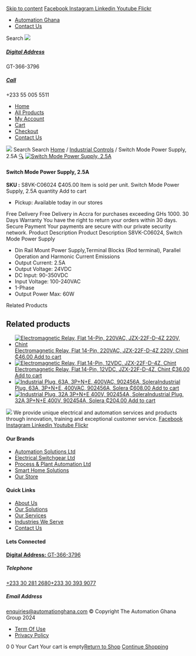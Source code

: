 [Skip to content](https://store.automationghana.com/product/switch-mode-power-supply-s8vk-c06024-omron/#content)
[ Facebook ](https://www.facebook.com/automationgh/) [ Instagram ](https://www.instagram.com/automationgh/) [ Linkedin ](https://www.linkedin.com/company/the-automation-ghana-limited/) [ Youtube ](https://www.youtube.com/channel/UCurrRDUSm5oIW39VXjn1u0w) [ Flickr ](https://www.flickr.com/photos/181794037@N07/)
  * [ Automation Ghana ](https://automationghana.com)
  * [ Contact Us ](https://store.automationghana.com/contact/)


Search
[ ![](https://store.automationghana.com/wp-content/uploads/2024/04/Website-TAGG-Logo-BLUE.png) ](https://store.automationghana.com/)
[ ](https://maps.app.goo.gl/m4xeaagWCNbLk4jM6)
#####  [ Digital Address ](https://maps.app.goo.gl/m4xeaagWCNbLk4jM6)
GT-366-3796 
[ ](tel:+233550055511)
#####  [ Call ](tel:+233550055511)
+233 55 005 5511 
  * [Home](https://store.automationghana.com/)
  * [All Products](https://store.automationghana.com/shop/)
  * [My Account](https://store.automationghana.com/my-account/)
  * [Cart](https://store.automationghana.com/cart/)
  * [Checkout](https://store.automationghana.com/checkout/)
  * [Contact Us](https://store.automationghana.com/contact/)


[![](https://store.automationghana.com/wp-content/uploads/2024/04/AutomationGhana_logo_white.png)](https://store.automationghana.com)
Search
Search
[Home](https://store.automationghana.com) / [Industrial Controls](https://store.automationghana.com/product-category/industrial-controls/) / Switch Mode Power Supply, 2.5A
[🔍](https://store.automationghana.com/product/switch-mode-power-supply-s8vk-c06024-omron/)
[![Switch Mode Power Supply, 2.5A](https://store.automationghana.com/wp-content/uploads/2020/04/Omron-S8VK-C06024.jpg)](https://store.automationghana.com/wp-content/uploads/2020/04/Omron-S8VK-C06024.jpg)
####  Switch Mode Power Supply, 2.5A 
**SKU :** S8VK-C06024 
₵405.00
Item is sold per unit.
Switch Mode Power Supply, 2.5A quantity
Add to cart
  * Pickup: Available today in our stores


Free Delivery 
Free Delivery in Accra for purchases exceeding GHs 1000. 
30 Days Warranty 
You have the right to return your orders within 30 days. 
Secure Payment 
Your payments are secure with our private security network. 
Product Description
Product Description
S8VK-C06024, Switch Mode Power Supply 
  * Din Rail Mount Power Supply,Terminal Blocks (Rod terminal), Parallel Operation and Harmonic Current Emissions
  * Output Current: 2.5A
  * Output Voltage: 24VDC
  * DC Input: 90-350VDC
  * Input Voltage: 100-240VAC
  * 1-Phase
  * Output Power Max: 60W


Related Products 
## Related products
  * [![Electromagnetic Relay, Flat 14-Pin, 220VAC, JZX-22F-D-4Z 220V, Chint](https://store.automationghana.com/wp-content/uploads/2020/04/14-Pin-Relay-JZX-22F-D-4Z-12VDC-Chint-300x300.jpg)Electromagnetic Relay, Flat 14-Pin, 220VAC, JZX-22F-D-4Z 220V, Chint ₵46.00 ](https://store.automationghana.com/product/14-pin-relay-jzx-22f-d-4z-220v-chint/)
[Add to cart](https://store.automationghana.com/product/switch-mode-power-supply-s8vk-c06024-omron/?add-to-cart=1596)
  * [![Electromagnetic Relay, Flat,14-Pin, 12VDC, JZX-22F-D-4Z, Chint](https://store.automationghana.com/wp-content/uploads/2020/04/14-Pin-Relay-JZX-22F-D-4Z-24VDC-Chint-300x300.jpg)Electromagnetic Relay, Flat,14-Pin, 12VDC, JZX-22F-D-4Z, Chint ₵36.00 ](https://store.automationghana.com/product/14-pin-relay-jzx-22f-d-4z-12vdc-chint/)
[Add to cart](https://store.automationghana.com/product/switch-mode-power-supply-s8vk-c06024-omron/?add-to-cart=1595)
  * [![Industrial Plug, 63A, 3P+N+E, 400VAC, 902456A, Solera](https://store.automationghana.com/wp-content/uploads/2020/02/SOLERA-8-300x300.jpg)Industrial Plug, 63A, 3P+N+E, 400VAC, 902456A, Solera ₵608.00 ](https://store.automationghana.com/product/plug-902456a-solera/)
[Add to cart](https://store.automationghana.com/product/switch-mode-power-supply-s8vk-c06024-omron/?add-to-cart=1524)
  * [![Industrial Plug, 32A 3P+N+E 400V, 902454A, Solera](https://store.automationghana.com/wp-content/uploads/2020/04/902454A.png)Industrial Plug, 32A 3P+N+E 400V, 902454A, Solera ₵204.00 ](https://store.automationghana.com/product/industrial-plug-902454a-solera/)
[Add to cart](https://store.automationghana.com/product/switch-mode-power-supply-s8vk-c06024-omron/?add-to-cart=1512)


![](https://store.automationghana.com/wp-content/uploads/2024/04/AutomationGhana_logo_white.png)
We provide unique electrical and automation services and products through innovation, training and exceptional customer service.
[ Facebook ](https://www.facebook.com/automationgh/) [ Instagram ](https://www.instagram.com/automationgh/) [ Linkedin ](https://www.linkedin.com/company/the-automation-ghana-limited/) [ Youtube ](https://www.youtube.com/channel/UCurrRDUSm5oIW39VXjn1u0w) [ Flickr ](https://www.flickr.com/photos/181794037@N07/)
#### Our Brands
  * [ Automation Solutions Ltd ](https://store.automationghana.com/product/switch-mode-power-supply-s8vk-c06024-omron/)
  * [ Electrical Switchgear Ltd ](https://store.automationghana.com/product/switch-mode-power-supply-s8vk-c06024-omron/)
  * [ Process & Plant Automation Ltd ](https://store.automationghana.com/product/switch-mode-power-supply-s8vk-c06024-omron/)
  * [ Smart Home Solutions ](https://store.automationghana.com/product/switch-mode-power-supply-s8vk-c06024-omron/)
  * [ Our Store ](https://store.automationghana.com/product/switch-mode-power-supply-s8vk-c06024-omron/)


#### Quick Links
  * [ About Us ](https://store.automationghana.com/product/switch-mode-power-supply-s8vk-c06024-omron/)
  * [ Our Solutions ](https://store.automationghana.com/product/switch-mode-power-supply-s8vk-c06024-omron/)
  * [ Our Services ](https://store.automationghana.com/product/switch-mode-power-supply-s8vk-c06024-omron/)
  * [ Industries We Serve ](https://store.automationghana.com/product/switch-mode-power-supply-s8vk-c06024-omron/)
  * [ Contact Us ](https://store.automationghana.com/product/switch-mode-power-supply-s8vk-c06024-omron/)


#### Lets Connected
[**Digital Address:** GT-366-3796](https://maps.app.goo.gl/m4xeaagWCNbLk4jM6)
#####  Telephone 
[ +233 30 281 2680](tel:+233302812680)[+233 30 393 9077](https://store.automationghana.com/product/switch-mode-power-supply-s8vk-c06024-omron/+233303939077)
#####  Email Address 
enquiries@automationghana.com 
© Copyright The Automation Ghana Group 2024
  * [ Term Of Use ](https://store.automationghana.com/product/switch-mode-power-supply-s8vk-c06024-omron/)
  * [ Privacy Policy ](https://store.automationghana.com/product/switch-mode-power-supply-s8vk-c06024-omron/)


0
0
Your Cart
Your cart is empty[Return to Shop](https://store.automationghana.com/shop/)
[Continue Shopping](https://store.automationghana.com/product/switch-mode-power-supply-s8vk-c06024-omron/)
